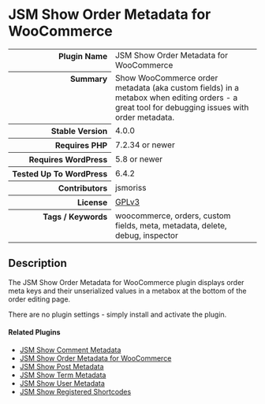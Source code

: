 <h1>JSM Show Order Metadata for WooCommerce</h1>

<table>
<tr><th align="right" valign="top" nowrap>Plugin Name</th><td>JSM Show Order Metadata for WooCommerce</td></tr>
<tr><th align="right" valign="top" nowrap>Summary</th><td>Show WooCommerce order metadata (aka custom fields) in a metabox when editing orders - a great tool for debugging issues with order metadata.</td></tr>
<tr><th align="right" valign="top" nowrap>Stable Version</th><td>4.0.0</td></tr>
<tr><th align="right" valign="top" nowrap>Requires PHP</th><td>7.2.34 or newer</td></tr>
<tr><th align="right" valign="top" nowrap>Requires WordPress</th><td>5.8 or newer</td></tr>
<tr><th align="right" valign="top" nowrap>Tested Up To WordPress</th><td>6.4.2</td></tr>
<tr><th align="right" valign="top" nowrap>Contributors</th><td>jsmoriss</td></tr>
<tr><th align="right" valign="top" nowrap>License</th><td><a href="https://www.gnu.org/licenses/gpl.txt">GPLv3</a></td></tr>
<tr><th align="right" valign="top" nowrap>Tags / Keywords</th><td>woocommerce, orders, custom fields, meta, metadata, delete, debug, inspector</td></tr>
</table>

<h2>Description</h2>

<p>The JSM Show Order Metadata for WooCommerce plugin displays order meta keys and their unserialized values in a metabox at the bottom of the order editing page.</p>

<p>There are no plugin settings - simply install and activate the plugin.</p>

<h4>Related Plugins</h4>

<ul>
<li><a href="https://wordpress.org/plugins/jsm-show-comment-meta/">JSM Show Comment Metadata</a></li>
<li><a href="https://wordpress.org/plugins/jsm-show-order-meta/">JSM Show Order Metadata for WooCommerce</a></li>
<li><a href="https://wordpress.org/plugins/jsm-show-post-meta/">JSM Show Post Metadata</a></li>
<li><a href="https://wordpress.org/plugins/jsm-show-term-meta/">JSM Show Term Metadata</a></li>
<li><a href="https://wordpress.org/plugins/jsm-show-user-meta/">JSM Show User Metadata</a></li>
<li><a href="https://wordpress.org/plugins/jsm-show-registered-shortcodes/">JSM Show Registered Shortcodes</a></li>
</ul>

